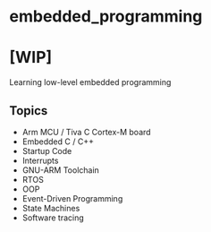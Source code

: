 # embedded_programming
# [WIP]

Learning low-level embedded programming

## Topics
- Arm MCU / Tiva C Cortex-M board
- Embedded C / C++
- Startup Code
- Interrupts
- GNU-ARM Toolchain
- RTOS
- OOP
- Event-Driven Programming
- State Machines
- Software tracing
